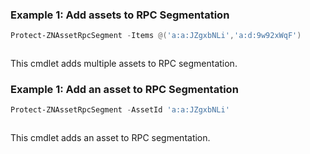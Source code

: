 ### Example 1: Add assets to RPC Segmentation
```powershell
Protect-ZNAssetRpcSegment -Items @('a:a:JZgxbNLi','a:d:9w92xWqF')
```

```output

```

This cmdlet adds multiple assets to RPC segmentation.

### Example 1: Add an asset to RPC Segmentation
```powershell
Protect-ZNAssetRpcSegment -AssetId 'a:a:JZgxbNLi'
```

```output

```

This cmdlet adds an asset to RPC segmentation.